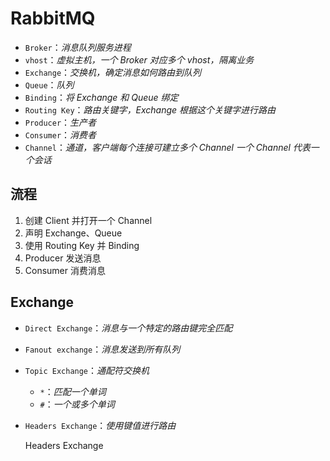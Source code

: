 # RabbitMQ

- `Broker`：_消息队列服务进程_
- `vhost`：_虚拟主机，一个 Broker 对应多个 vhost，隔离业务_
- `Exchange`：_交换机，确定消息如何路由到队列_
- `Queue`：_队列_
- `Binding`：_将 Exchange 和 Queue 绑定_
- `Routing Key`：_路由关键字，Exchange 根据这个关键字进行路由_
- `Producer`：_生产者_
- `Consumer`：_消费者_
- `Channel`：_通道，客户端每个连接可建立多个 Channel 一个 Channel 代表一个会话_

## 流程

1. 创建 Client 并打开一个 Channel
2. 声明 Exchange、Queue
3. 使用 Routing Key 并 Binding
4. Producer 发送消息
5. Consumer 消费消息

## Exchange

- `Direct Exchange`：_消息与一个特定的路由键完全匹配_
- `Fanout exchange`：_消息发送到所有队列_
- `Topic Exchange`：_通配符交换机_
  - `*`：_匹配一个单词_
  - `#`：_一个或多个单词_
- `Headers Exchange`：_使用键值进行路由_

  Headers Exchange